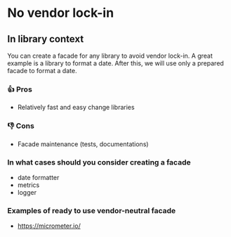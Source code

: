# No vendor lock-in

## In library context
You can create a facade for any library to avoid vendor lock-in. A great example is a library to format a date. After this, we will use only a prepared facade to format a date.

### 👍 Pros 
- Relatively fast and easy change libraries

### 👎 Cons
- Facade maintenance (tests, documentations)

### In what cases should you consider creating a facade
- date formatter
- metrics
- logger 

### Examples of ready to use vendor-neutral facade
- https://micrometer.io/